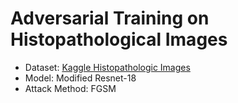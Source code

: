 # Adversarial Training on Histopathological Images
* Dataset: [Kaggle Histopathologic Images](https://www.kaggle.com/c/histopathologic-cancer-detection/data)
* Model: Modified Resnet-18
* Attack Method: FGSM
